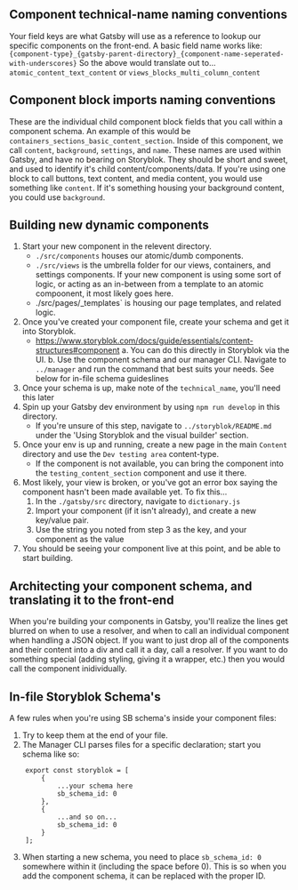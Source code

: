 ## Component technical-name naming conventions
Your field keys are what Gatsby will use as a reference to lookup our specific components on the front-end. A basic field name works like:
`{component-type}_{gatsby-parent-directory}_{component-name-seperated-with-underscores}`
So the above would translate out to...
`atomic_content_text_content` or `views_blocks_multi_column_content`

## Component block imports naming conventions
These are the individual child component block fields that you call within a component schema. An example of this would be `containers_sections_basic_content_section`. Inside of this component, we call `content`, `background`, `settings`, and `name`. 
These names are used within Gatsby, and have no bearing on Storyblok. They should be short and sweet, and used to identify it's child content/components/data. If you're using one block to call buttons, text content, and media content, you would use something like `content`. If it's something housing your background content, you could use `background`.

## Building new dynamic components
1. Start your new component in the relevent directory.
    - `./src/components` houses our atomic/dumb components. 
    - `./src/views` is the umbrella folder for our views, containers, and settings components. If your new component is using some sort of logic, or acting as an in-between from a template to an atomic compoonent, it most likely goes here.
    - ./src/pages/_templates` is housing our page templates, and related logic.
2. Once you've created your component file, create your schema and get it into Storyblok.
    - https://www.storyblok.com/docs/guide/essentials/content-structures#component
    a. You can do this directly in Storyblok via the UI.
    b. Use the component schema and our manager CLI. Navigate to `../manager` and run the command that best suits your needs. See below for in-file schema guideslines
3. Once your schema is up, make note of the `technical_name`, you'll need this later
4. Spin up your Gatsby dev environment by using `npm run develop` in this directory.
    - If you're unsure of this step, navigate to `../storyblok/README.md` under the 'Using Storyblok and the visual builder' section.
5. Once your env is up and running, create a new page in the main `Content` directory and use the `Dev testing area` content-type.
    - If the component is not available, you can bring the component into the `testing_content_section` component and use it there.
6. Most likely, your view is broken, or you've got an error box saying the component hasn't been made available yet. To fix this...
    1. In the `./gatsby/src` directory, navigate to `dictionary.js`
    2. Import your component (if it isn't already), and create a new key/value pair.
    3. Use the string you noted from step 3 as the key, and your component as the value
7. You should be seeing your component live at this point, and be able to start building.

## Architecting your component schema, and translating it to the front-end
When you're building your components in Gatsby, you'll realize the lines get blurred on when to use a resolver, and when to call an individual component when handling a JSON object. If you want to just drop all of the components and their content into a div and call it a day, call a resolver. If you want to do something special (adding styling, giving it a wrapper, etc.) then you would call the component inidividually.

## In-file Storyblok Schema's
A few rules when you're using SB schema's inside your component files:
1. Try to keep them at the end of your file.
2. The Manager CLI parses files for a specific declaration; start you schema like so:
```
    export const storyblok = [
        {
            ...your schema here
            sb_schema_id: 0
        },
        {
            ...and so on...
            sb_schema_id: 0
        }
    ];
```
3. When starting a new schema, you need to place `sb_schema_id: 0` somewhere within it (including the space before 0). This is so when you add the component schema, it can be replaced with the proper ID.